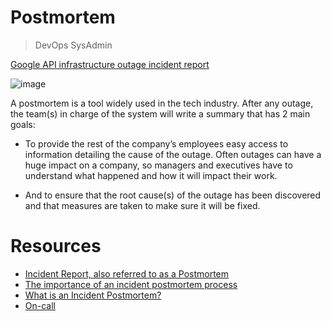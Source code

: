 # Postmortem

> DevOps
> SysAdmin

[Google API infrastructure outage incident report](http://googledevelopers.blogspot.ca/2013/05/google-api-infrastructure-outage_3.html)

![image](https://github.com/RichardMiruka/alx-system_engineering-devops/assets/105627752/7ee5560d-c51d-4e9e-a662-f371314b15b5)

A postmortem is a tool widely used in the tech industry. After any outage, the team(s) in charge of the system will write a summary that has 2 main goals:

- To provide the rest of the company’s employees easy access to information detailing the cause of the outage. Often outages can have a huge impact on a company, so managers and executives have to understand what happened and how it will impact their work.
 
- And to ensure that the root cause(s) of the outage has been discovered and that measures are taken to make sure it will be fixed.

# Resources

* [Incident Report, also referred to as a Postmortem](https://intranet.alxswe.com/rltoken/vkEjk-M6yBWW-wyB-7-I9Q)
* [The importance of an incident postmortem process](https://intranet.alxswe.com/rltoken/QwvgCYt2zjKRT7qMRe7I8A)
* [What is an Incident Postmortem?](https://intranet.alxswe.com/rltoken/kBjhT2PIr4X-U8FLI97--Q)
* [On-call](https://intranet.alxswe.com/concepts/39)
